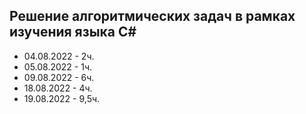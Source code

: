 ## Решение алгоритмических задач в рамках изучения языка С#

* 04.08.2022 - 2ч.
* 05.08.2022 - 1ч.
* 09.08.2022 - 6ч.
* 18.08.2022 - 4ч.
* 19.08.2022 - 9,5ч.